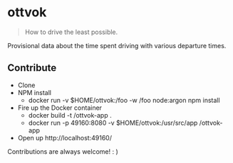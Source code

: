 # ottvok
> How to drive the least possible.

Provisional data about the time spent driving with various departure times.
## Contribute
 - Clone
 - NPM install
    - docker run -v $HOME/ottvok:/foo -w /foo node:argon npm install
 - Fire up the Docker container
    - docker build -t <username>/ottvok-app .
    - docker run -p 49160:8080 -v $HOME/ottvok:/usr/src/app <username>/ottvok-app
 - Open up http://localhost:49160/

Contributions are always welcome! : )